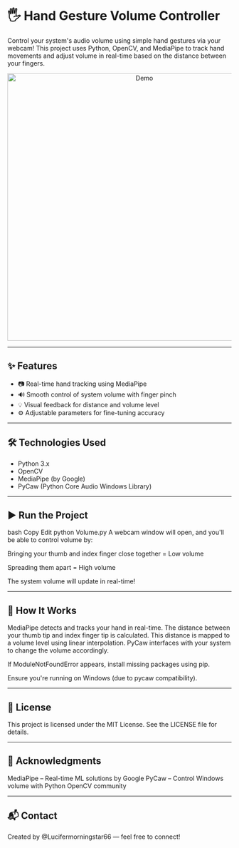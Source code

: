 # 🖐 Hand Gesture Volume Controller

Control your system's audio volume using simple hand gestures via your webcam! This project uses Python, OpenCV, and MediaPipe to track hand movements and adjust volume in real-time based on the distance between your fingers.

<div align="center">
  <img src="https://github.com/Lucifermorningstar66/Volume-Controller/assets/your-screenshot.gif" alt="Demo" width="600"/>
</div>

---

## ✨ Features

- 📷 Real-time hand tracking using MediaPipe
- 🔊 Smooth control of system volume with finger pinch
- 💡 Visual feedback for distance and volume level
- ⚙️ Adjustable parameters for fine-tuning accuracy

---

## 🛠 Technologies Used

- Python 3.x
- OpenCV
- MediaPipe (by Google)
- PyCaw (Python Core Audio Windows Library)

---

## ▶️ Run the Project
bash
Copy
Edit
python Volume.py
A webcam window will open, and you'll be able to control volume by:

Bringing your thumb and index finger close together = Low volume

Spreading them apart = High volume

The system volume will update in real-time!

---

## 🎥 How It Works
MediaPipe detects and tracks your hand in real-time.
The distance between your thumb tip and index finger tip is calculated.
This distance is mapped to a volume level using linear interpolation.
PyCaw interfaces with your system to change the volume accordingly.

If ModuleNotFoundError appears, install missing packages using pip.

Ensure you're running on Windows (due to pycaw compatibility).

---

## 📄 License
This project is licensed under the MIT License. See the LICENSE file for details.

---

## 🙌 Acknowledgments
MediaPipe – Real-time ML solutions by Google
PyCaw – Control Windows volume with Python
OpenCV community

---

## 📬 Contact
Created by @Lucifermorningstar66 — feel free to connect!
